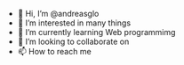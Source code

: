 - 👋 Hi, I’m @andreasglo
- 👀 I’m interested in many things
- 🌱 I’m currently learning Web programmimg
- 💞️ I’m looking to collaborate on 
- 📫 How to reach me 

<!---
andreasglo/andreasglo is a ✨ special ✨ repository because its `README.md` (this file) appears on your GitHub profile.
You can click the Preview link to take a look at your changes.
--->
